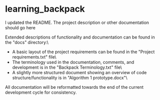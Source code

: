 # learning_backpack
 
I updated the README. The project description or other documentation should go here

Extended descriptions of functionality and documentation can be found in the "docs" directory:\
- A basic layout of the project requirements can be found in the "Project requirements.txt" file\
- The terminology used in the documentation, comments, and development is in the "Backpack Terminology.txt" file\
- A slightly more structured document showing an overview of code structure/functionality is in "Algorithm 1 prototype.docx"\
    
All documentation will be reformatted towards the end of the current development cycle for consistency.
